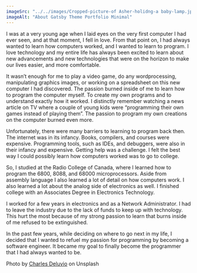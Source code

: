 ```yaml
---
imageSrc: "../../images/Cropped-picture-of Asher-holidng-a baby-lamp.jpg"
imageAlt: "About Gatsby Theme Portfolio Minimal"
---
```


I was at a very young age when I laid eyes on the very first computer I had ever seen, and at that moment, I fell in love.  From that point on, I had always wanted to learn how computers worked, and I wanted to learn to program.  I love technology and my entire life has always been excited to learn about new advancements and new technologies that were on the horizon to make our lives easier, and more comfortable.

It wasn’t enough for me to play a video game, do any wordprocessing, manipulating graphics images, or working on a spreadsheet on this new computer I had discovered.  The passion burned inside of me to learn how to program the computer myself.  To create my own programs and to understand exactly how it worked.  I distinctly remember watching a news article on TV where a couple of young kids were “programming their own games instead of playing them”.  The passion to program my own creations on the computer burned even more.  

Unfortunately, there were many barriers to learning to program back then.  The internet was in its infancy.  Books, compilers, and courses were expensive.   Programming tools, such as IDEs, and debuggers, were also in their infancy and expensive.  Getting help was a challenge.  I felt the best way I could possibly learn how computers worked was to go to college.

So, I studied at the Radio College of Canada, where I learned how to program the 6800, 8088, and 68000 microprocessors.  Aside from assembly language I also learned a lot of detail on how computers work.  I also learned a lot  about the analog side of electronics as well.  I finished college with an Associates Degree in Electronics Technology.

I worked for a few years in electronics and as a Network Administrator.  I had to leave the industry due to the lack of funds to keep up with technology.  This hurt the most because of my strong passion to learn that burns inside of me refused to be extinguished.

In the past few years, while deciding on where to go next in my life, I decided that I wanted to refuel my passion for programming by becoming a software engineer.  It became my goal to finally become the programmer that I had always wanted to be.

Photo by <a href="https://unsplash.com/@charlesdeluvio?utm_source=unsplash&utm_medium=referral&utm_content=creditCopyText" target="_blank" rel="nofollow noopener noreferrer" aria-label="External Link"><u>Charles Deluvio</u></a> on Unsplash
